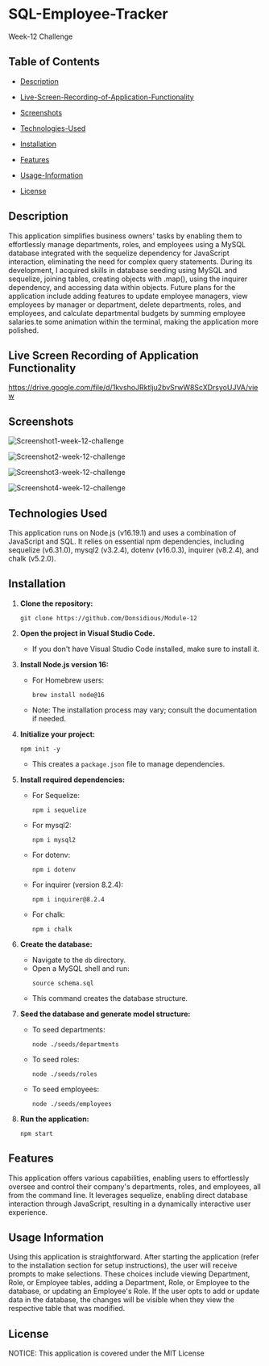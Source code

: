 # SQL-Employee-Tracker
Week-12 Challenge 

## Table of Contents

 * [Description](#description)

 * [Live-Screen-Recording-of-Application-Functionality](#live-screen-recording-of-application-functionality)

 * [Screenshots](#screenshots)

 * [Technologies-Used](#technologies-used)

 * [Installation](#installation)

 * [Features](#features)

 * [Usage-Information](#usage-information)

 * [License](#license)

## Description

This application simplifies business owners' tasks by enabling them to effortlessly manage departments, roles, and employees using a MySQL database integrated with the sequelize dependency for JavaScript interaction, eliminating the need for complex query statements. During its development, I acquired skills in database seeding using MySQL and sequelize, joining tables, creating objects with .map(), using the inquirer dependency, and accessing data within objects. Future plans for the application include adding features to update employee managers, view employees by manager or department, delete departments, roles, and employees, and calculate departmental budgets by summing employee salaries.te some animation within the terminal, making the application more polished.

## Live Screen Recording of Application Functionality

https://drive.google.com/file/d/1kvshoJRktlju2bvSrwW8ScXDrsyoUJVA/view

## Screenshots

![Screenshot1-week-12-challenge](https://user-images.githubusercontent.com/120127903/235738338-75c97105-7ef1-40f5-b00e-b0951f1d504d.png)

![Screenshot2-week-12-challenge](https://user-images.githubusercontent.com/120127903/235738376-e099a758-b20e-4a72-b56c-9bc58472d10f.png)

![Screenshot3-week-12-challenge](https://user-images.githubusercontent.com/120127903/235738400-31819eff-205e-4154-81df-61d214a3af13.png)

![Screenshot4-week-12-challenge](https://user-images.githubusercontent.com/120127903/235738416-1289849b-4e79-4b97-864d-85c88a980095.png)

## Technologies Used

This application runs on Node.js (v16.19.1) and uses a combination of JavaScript and SQL. It relies on essential npm dependencies, including sequelize (v6.31.0), mysql2 (v3.2.4), dotenv (v16.0.3), inquirer (v8.2.4), and chalk (v5.2.0).

## Installation

1. **Clone the repository:**
   ```
   git clone https://github.com/Donsidious/Module-12
   ```

2. **Open the project in Visual Studio Code.**
   - If you don't have Visual Studio Code installed, make sure to install it.

3. **Install Node.js version 16:**
   - For Homebrew users:
     ```
     brew install node@16
     ```
   - Note: The installation process may vary; consult the documentation if needed.

4. **Initialize your project:**
   ```
   npm init -y
   ```
   - This creates a `package.json` file to manage dependencies.

5. **Install required dependencies:**
   - For Sequelize:
     ```
     npm i sequelize
     ```
   - For mysql2:
     ```
     npm i mysql2
     ```
   - For dotenv:
     ```
     npm i dotenv
     ```
   - For inquirer (version 8.2.4):
     ```
     npm i inquirer@8.2.4
     ```
   - For chalk:
     ```
     npm i chalk
     ```

6. **Create the database:**
   - Navigate to the `db` directory.
   - Open a MySQL shell and run:
     ```
     source schema.sql
     ```
   - This command creates the database structure.

7. **Seed the database and generate model structure:**
   - To seed departments:
     ```
     node ./seeds/departments
     ```
   - To seed roles:
     ```
     node ./seeds/roles
     ```
   - To seed employees:
     ```
     node ./seeds/employees
     ```

8. **Run the application:**
   ```
   npm start
   ```
## Features

This application offers various capabilities, enabling users to effortlessly oversee and control their company's departments, roles, and employees, all from the command line. It leverages sequelize, enabling direct database interaction through JavaScript, resulting in a dynamically interactive user experience.

## Usage Information

Using this application is straightforward. After starting the application (refer to the installation section for setup instructions), the user will receive prompts to make selections. These choices include viewing Department, Role, or Employee tables, adding a Department, Role, or Employee to the database, or updating an Employee's Role. If the user opts to add or update data in the database, the changes will be visible when they view the respective table that was modified.

## License

NOTICE: This application is covered under the MIT License
